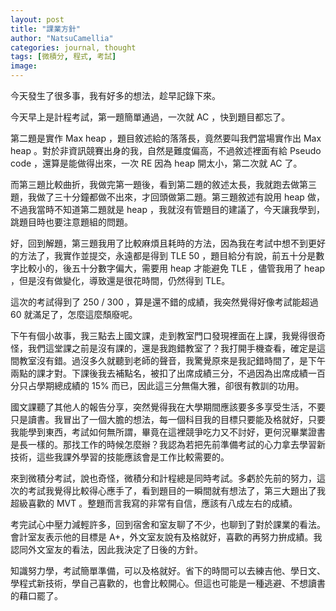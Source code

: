 ```yaml
---
layout: post
title: "課業方針"
author: "NatsuCamellia"
categories: journal, thought
tags: [微積分, 程式, 考試]
image: 
---
```


今天發生了很多事，我有好多的想法，趁早記錄下來。

今天早上是計程考試，第一題簡單通過，一次就 AC ，快到題目都忘了。

第二題是實作 Max heap ，題目敘述給的落落長，竟然要叫我們當場實作出 Max heap 。對於非資訊競賽出身的我，自然是難度偏高，不過敘述裡面有給 Pseudo code ，還算是能做得出來，一次 RE 因為 heap 開太小，第二次就 AC 了。

而第三題比較曲折，我做完第一題後，看到第二題的敘述太長，我就跑去做第三題，我做了三十分鐘都做不出來，才回頭做第二題。第三題敘述有說用 heap 做，不過我當時不知道第二題就是 heap ，我就沒有管題目的建議了，今天讓我學到，跳題目時也要注意題組的問題。

好，回到解題，第三題我用了比較麻煩且耗時的方法，因為我在考試中想不到更好的方法了，我實作並提交，永遠都是得到 TLE 50 ，題目給分有說，前五十分是數字比較小的，後五十分數字偏大，需要用 heap 才能避免 TLE ，儘管我用了 heap ，但是沒有做變化，導致還是很花時間，仍然得到 TLE。

這次的考試得到了 250 / 300 ，算是還不錯的成績，我突然覺得好像考試能超過 60 就滿足了，怎麼這麼頹廢呢。

下午有個小故事，我三點去上國文課，走到教室門口發現裡面在上課，我覺得很奇怪，我們這堂課之前是沒有課的，還是我跑錯教室了？我打開手機查看，確定是這間教室沒有錯。過沒多久就聽到老師的聲音，我驚覺原來是我記錯時間了，是下午兩點的課才對。下課後我去補點名，被扣了出席成績三分，不過因為出席成績一百分只占學期總成績的 15% 而已，因此這三分無傷大雅，卻很有教訓的功用。

國文課聽了其他人的報告分享，突然覺得我在大學期間應該要多多享受生活，不要只是讀書。我冒出了一個大膽的想法，每一個科目我的目標只要能及格就好，只要我能學到東西，考試如何無所謂，畢竟在這裡競爭吃力又不討好，更何況畢業證書是長一樣的。那找工作的時候怎麼辦？我認為若把先前準備考試的心力拿去學習新技術，這些我課外學習的技能應該會是工作比較需要的。

來到微積分考試，說也奇怪，微積分和計程總是同時考試。多虧於先前的努力，這次的考試我覺得比較得心應手了，看到題目的一瞬間就有想法了，第三大題出了我超級喜歡的 MVT 。整題而言我寫的非常有自信，應該有八成左右的成績。

考完試心中壓力減輕許多，回到宿舍和室友聊了不少，也聊到了對於課業的看法。會計室友表示他的目標是 A+，外文室友說有及格就好，喜歡的再努力拚成績。我認同外文室友的看法，因此我決定了日後的方針。

知識努力學，考試簡單準備，可以及格就好。省下的時間可以去練吉他、學日文、學程式新技術，學自己喜歡的，也會比較開心。但這也可能是一種逃避、不想讀書的藉口罷了。